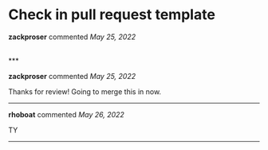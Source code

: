 # Check in pull request template

**zackproser** commented *May 25, 2022*


<br />
***


**zackproser** commented *May 25, 2022*

Thanks for review! Going to merge this in now.
***

**rhoboat** commented *May 26, 2022*

TY
***

